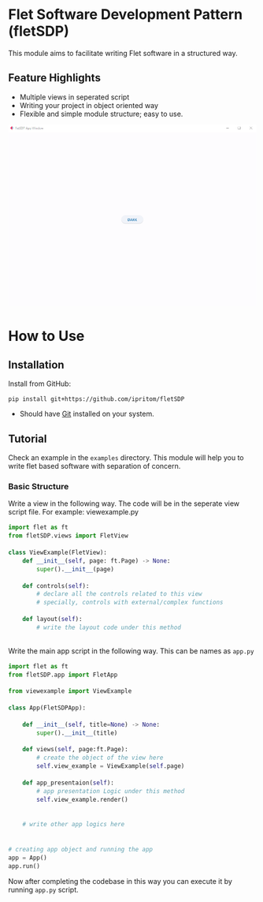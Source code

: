# Flet Software Development Pattern (fletSDP)
This module aims to facilitate writing Flet software in a structured way.
## Feature Highlights

* Multiple views in seperated script
* Writing your project in object oriented way
* Flexible and simple module structure; easy to use.

![](media/fletsdp.gif)

# How to Use

## Installation
Install from GitHub:

```
pip install git+https://github.com/ipritom/fletSDP
```
* Should have [Git](https://git-scm.com/) installed on your system.
## Tutorial
Check an example in the `examples` directory. 
This module will help you to write flet based software with separation of concern. 

### Basic Structure
Write a view in the following way. The code will be in the seperate view script file. For example: viewexample.py
```python
import flet as ft
from fletSDP.views import FletView

class ViewExample(FletView):
    def __init__(self, page: ft.Page) -> None:
        super().__init__(page)

    def controls(self):
        # declare all the controls related to this view
        # specially, controls with external/complex functions
    
    def layout(self):
        # write the layout code under this method
        
```

Write the main app script in the following way. This can be names as `app.py`

```python
import flet as ft
from fletSDP.app import FletApp

from viewexample import ViewExample

class App(FletSDPApp):
    
    def __init__(self, title=None) -> None:
        super().__init__(title)

    def views(self, page:ft.Page):
        # create the object of the view here
        self.view_example = ViewExample(self.page) 
 
    def app_presentaion(self):
        # app presentation Logic under this method 
        self.view_example.render()
        
       
    # write other app logics here
    
        
# creating app object and running the app
app = App()
app.run()
```
Now after completing the codebase in this way you can execute it by running `app.py` script.
